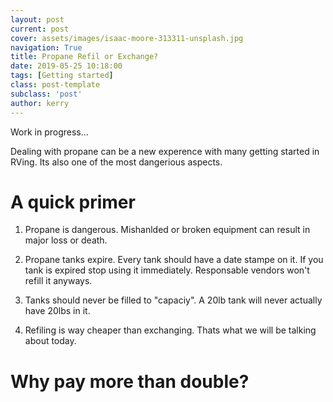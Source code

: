 ```yaml
---
layout: post
current: post
cover: assets/images/isaac-moore-313311-unsplash.jpg
navigation: True
title: Propane Refil or Exchange?
date: 2019-05-25 10:18:00
tags: [Getting started]
class: post-template
subclass: 'post'
author: kerry
---
```


Work in progress... 

Dealing with propane can be a new experence with many getting started in RVing. Its also one of the most dangerious aspects. 


# A quick primer

1. Propane is dangerous. Mishanlded or broken equipment can result in major loss or death. 

2. Propane tanks expire. Every tank should have a date stampe on it. If you tank is expired stop using it immediately. Responsable vendors won't refill it anyways. 

3. Tanks should never be filled to "capaciy". A 20lb tank will never actually have 20lbs in it. 

4. Refiling is way cheaper than exchanging. Thats what we will be talking about today. 



# Why pay more than double? 

